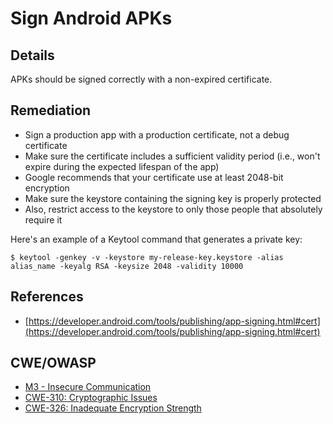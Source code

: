 # Sign Android APKs

## Details

APKs should be signed correctly with a non-expired certificate.

## Remediation

- Sign a production app with a production certificate, not a debug certificate
- Make sure the certificate includes a sufficient validity period (i.e., won't expire during the expected lifespan of the app)
- Google recommends that your certificate use at least 2048-bit encryption
- Make sure the keystore containing the signing key is properly protected
- Also, restrict access to the keystore to only those people that absolutely require it

Here's an example of a Keytool command that generates a private key:

```
$ keytool -genkey -v -keystore my-release-key.keystore -alias alias_name -keyalg RSA -keysize 2048 -validity 10000
```

## References

 * [https://developer.android.com/tools/publishing/app-signing.html#cert](https://developer.android.com/tools/publishing/app-signing.html#cert)

## CWE/OWASP

 * [M3 - Insecure Communication](https://www.owasp.org/index.php/Mobile_Top_10_2016-M2-Insecure_Data_Storage)
 * [CWE-310: Cryptographic Issues](http://cwe.mitre.org/data/definitions/310.html)
 * [CWE-326: Inadequate Encryption Strength](http://cwe.mitre.org/data/definitions/326.html)
